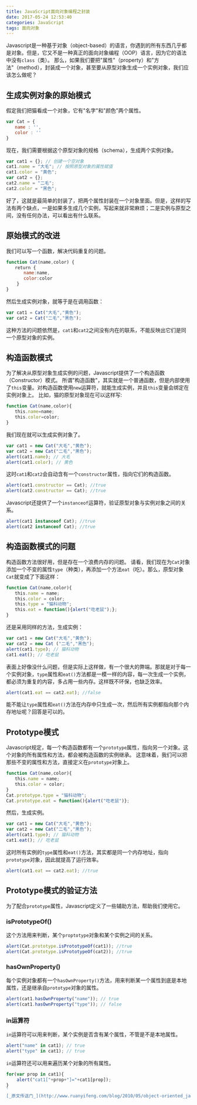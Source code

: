 ```yaml
---
title: JavaScript面向对象编程之封装
date: 2017-05-24 12:53:40
categories: JavaScript
tags: 面向对象
---
```

Javascript是一种基于对象（object-based）的语言，你遇到的所有东西几乎都是对象。但是，它又不是一种真正的面向对象编程（OOP）语言，因为它的语法中没有`class`（类）。
那么，如果我们要把"属性"（property）和"方法"（method），封装成一个对象，甚至要从原型对象生成一个实例对象，我们应该怎么做呢？
<!--more-->
## 生成实例对象的原始模式
假定我们把猫看成一个对象，它有"名字"和"颜色"两个属性。
```js
var Cat = {
　　name : '',
　　color : ''
} 
```
现在，我们需要根据这个原型对象的规格（schema），生成两个实例对象。
```js
var cat1 = {}; // 创建一个空对象
cat1.name = "大毛"; // 按照原型对象的属性赋值
cat1.color = "黄色";
var cat2 = {};
cat2.name = "二毛";
cat2.color = "黑色";
```
好了，这就是最简单的封装了，把两个属性封装在一个对象里面。但是，这样的写法有两个缺点，一是如果多生成几个实例，写起来就非常麻烦；二是实例与原型之间，没有任何办法，可以看出有什么联系。
## 原始模式的改进
我们可以写一个函数，解决代码重复的问题。
```js
function Cat(name,color) {
　　return {
　　　　name:name,
　　　　color:color
    }
}
```
然后生成实例对象，就等于是在调用函数：
```js
var cat1 = Cat("大毛","黄色");
var cat2 = Cat("二毛","黑色");
```
这种方法的问题依然是，`cat1`和`cat2`之间没有内在的联系，不能反映出它们是同一个原型对象的实例。
## 构造函数模式
为了解决从原型对象生成实例的问题，Javascript提供了一个构造函数（Constructor）模式。
所谓"构造函数"，其实就是一个普通函数，但是内部使用了`this`变量。对构造函数使用`new`运算符，就能生成实例，并且`this`变量会绑定在实例对象上。
比如，猫的原型对象现在可以这样写:
```js
function Cat(name,color){
　　this.name=name;
　　this.color=color;
}
```
我们现在就可以生成实例对象了。
```js
var cat1 = new Cat("大毛","黄色");
var cat2 = new Cat("二毛","黑色");
alert(cat1.name); // 大毛
alert(cat1.color); // 黄色
```
这时`cat1`和`cat2`会自动含有一个`constructor`属性，指向它们的构造函数。
```js
alert(cat1.constructor == Cat); //true
alert(cat2.constructor == Cat); //true
```
Javascript还提供了一个`instanceof`运算符，验证原型对象与实例对象之间的关系。
```js
alert(cat1 instanceof Cat); //true
alert(cat2 instanceof Cat); //true
```
## 构造函数模式的问题
构造函数方法很好用，但是存在一个浪费内存的问题。
请看，我们现在为`Cat`对象添加一个不变的属性`type`（种类），再添加一个方法`eat`（吃）。那么，原型对象`Cat`就变成了下面这样：
```js
function Cat(name,color){
　　this.name = name;
　　this.color = color;
　　this.type = "猫科动物";
　　this.eat = function(){alert("吃老鼠");};
}
```
还是采用同样的方法，生成实例：
```js
var cat1 = new Cat("大毛","黄色");
var cat2 = new Cat ("二毛","黑色");
alert(cat1.type); // 猫科动物
cat1.eat(); // 吃老鼠
```
表面上好像没什么问题，但是实际上这样做，有一个很大的弊端。那就是对于每一个实例对象，`type`属性和`eat()`方法都是一模一样的内容，每一次生成一个实例，都必须为重复的内容，多占用一些内存。这样既不环保，也缺乏效率。
```js
alert(cat1.eat == cat2.eat); //false
```
能不能让`type`属性和`eat()`方法在内存中只生成一次，然后所有实例都指向那个内存地址呢？回答是可以的。
## Prototype模式
Javascript规定，每一个构造函数都有一个`prototype`属性，指向另一个对象。这个对象的所有属性和方法，都会被构造函数的实例继承。
这意味着，我们可以把那些不变的属性和方法，直接定义在`prototype`对象上。
```js
function Cat(name,color){
　　this.name = name;
　　this.color = color;
}
Cat.prototype.type = "猫科动物";
Cat.prototype.eat = function(){alert("吃老鼠")};
```
然后，生成实例。
```js
var cat1 = new Cat("大毛","黄色");
var cat2 = new Cat("二毛","黑色");
alert(cat1.type); // 猫科动物
cat1.eat(); // 吃老鼠
```
这时所有实例的`type`属性和`eat()`方法，其实都是同一个内存地址，指向`prototype`对象，因此就提高了运行效率。
```js
alert(cat1.eat == cat2.eat); //true
```
## Prototype模式的验证方法
为了配合`prototype`属性，Javascript定义了一些辅助方法，帮助我们使用它。
### isPrototypeOf()
这个方法用来判断，某个`proptotype`对象和某个实例之间的关系。
```js
alert(Cat.prototype.isPrototypeOf(cat1)); //true
alert(Cat.prototype.isPrototypeOf(cat2)); //true
```
### hasOwnProperty()
每个实例对象都有一个`hasOwnProperty()`方法，用来判断某一个属性到底是本地属性，还是继承自`prototype`对象的属性。
```js
alert(cat1.hasOwnProperty("name")); // true
alert(cat1.hasOwnProperty("type")); // false
```
### in运算符
`in`运算符可以用来判断，某个实例是否含有某个属性，不管是不是本地属性。
```js
alert("name" in cat1); // true
alert("type" in cat1); // true
```
`in`运算符还可以用来遍历某个对象的所有属性。
```js
for(var prop in cat1){ 
    alert("cat1["+prop+"]="+cat1[prop]); 
}
`
[_原文传送门_](http://www.ruanyifeng.com/blog/2010/05/object-oriented_javascript_encapsulation.html)
